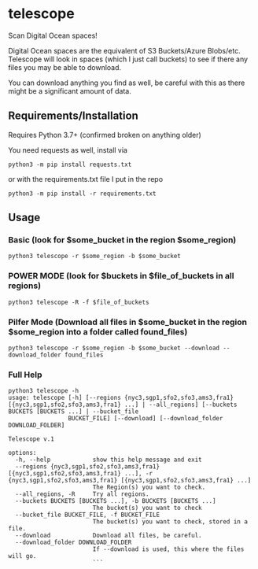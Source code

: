 # telescope
Scan Digital Ocean spaces!

Digital Ocean spaces are the equivalent of S3 Buckets/Azure Blobs/etc. Telescope will look in spaces (which I just call buckets) to see if there any files you may be able to download.

You can download anything you find as well, be careful with this as there might be a significant amount of data. 
## Requirements/Installation
Requires Python 3.7+ (confirmed broken on anything older)

You need requests as well, install via

`python3 -m pip install requests.txt`

or with the requirements.txt file I put in the repo

`python3 -m pip install -r requirements.txt`

## Usage
### Basic (look for $some_bucket in the region $some_region)
`python3 telescope -r $some_region -b $some_bucket`

### POWER MODE (look for $buckets in $file_of_buckets in all regions)
`python3 telescope -R -f $file_of_buckets`

### Pilfer Mode (Download all files in $some_bucket in the region $some_region into a folder called found_files)
`python3 telescope -r $some_region -b $some_bucket --download --download_folder found_files`
### Full Help
```
python3 telescope -h
usage: telescope [-h] [--regions {nyc3,sgp1,sfo2,sfo3,ams3,fra1} [{nyc3,sgp1,sfo2,sfo3,ams3,fra1} ...] | --all_regions] [--buckets BUCKETS [BUCKETS ...] | --bucket_file
                 BUCKET_FILE] [--download] [--download_folder DOWNLOAD_FOLDER]

Telescope v.1

options:
  -h, --help            show this help message and exit
  --regions {nyc3,sgp1,sfo2,sfo3,ams3,fra1} [{nyc3,sgp1,sfo2,sfo3,ams3,fra1} ...], -r {nyc3,sgp1,sfo2,sfo3,ams3,fra1} [{nyc3,sgp1,sfo2,sfo3,ams3,fra1} ...]
                        The Region(s) you want to check.
  --all_regions, -R     Try all regions.
  --buckets BUCKETS [BUCKETS ...], -b BUCKETS [BUCKETS ...]
                        The bucket(s) you want to check
  --bucket_file BUCKET_FILE, -f BUCKET_FILE
                        The bucket(s) you want to check, stored in a file.
  --download            Download all files, be careful.
  --download_folder DOWNLOAD_FOLDER
                        If --download is used, this where the files will go.
                        ```